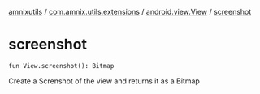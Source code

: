 [amnixutils](../../index.md) / [com.amnix.utils.extensions](../index.md) / [android.view.View](index.md) / [screenshot](./screenshot.md)

# screenshot

`fun View.screenshot(): Bitmap`

Create a Screnshot of the view and returns it as a Bitmap

